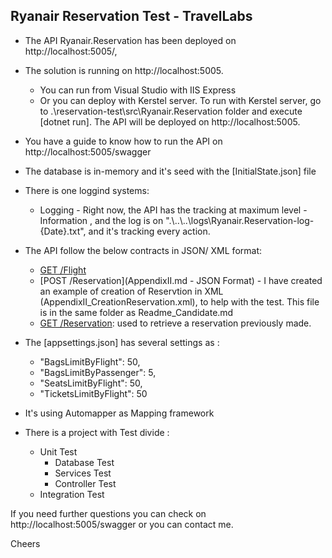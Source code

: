 ﻿## Ryanair Reservation Test - TravelLabs

- The API Ryanair.Reservation has been deployed on http://localhost:5005/, 
- The solution is running on http://localhost:5005.
	- You can run from Visual Studio with IIS Express
	- Or you can deploy with Kerstel server. To run with Kerstel server, go to .\reservation-test\src\Ryanair.Reservation folder and execute [dotnet run]. The API will be deployed on
	http://localhost:5005.
	
- You have a guide to know how to run the API on http://localhost:5005/swagger

- The database is in-memory and it's seed with the [InitialState.json] file

- There is one loggind systems:
	- Logging - Right now, the API has the tracking at maximum level - Information , and the log is on ".\\..\\..\\logs\\Ryanair.Reservation-log-{Date}.txt",
	and it's tracking every action. 

- The API follow the below contracts in JSON/ XML format:
    * [GET /Flight](AppendixI.md)
    * [POST /Reservation](AppendixII.md - JSON Format) - I have created an example of creation of Reservtion in XML (AppendixII_CreationReservation.xml), to help with the test. This file is in the same folder as 
	Readme_Candidate.md
    * [GET /Reservation](AppendixIII.md): used to retrieve a reservation previously made.	

- The [appsettings.json] has several settings as :
    * "BagsLimitByFlight": 50,
    *  "BagsLimitByPassenger": 5,
    * "SeatsLimitByFlight": 50,
    * "TicketsLimitByFlight": 50

- It's using Automapper as Mapping framework

- There is a project with Test divide :
	
    * Unit Test
		* Database Test
		* Services Test
		* Controller Test
    * Integration Test
	
 If you need further questions you can check on http://localhost:5005/swagger or you can contact me.
 
 Cheers
